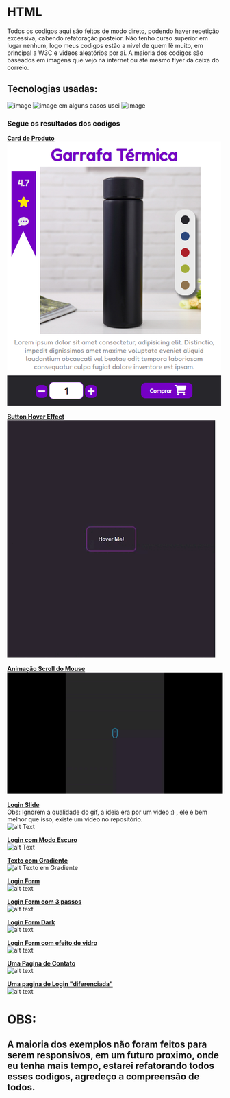 # HTML
Todos os codigos aqui são feitos de modo direto, podendo haver repetição excessiva, cabendo refatoração posteior.
Não tenho curso superior em lugar nenhum, logo meus codigos estão a nivel de quem lê muito, em principal a W3C e videos aleatórios por ai.
A maioria dos codigos são baseados em imagens que vejo na internet ou até mesmo flyer da caixa do correio.
## Tecnologias usadas:  
![image](https://img.shields.io/badge/HTML5-E34F26?style=for-the-badge&logo=html5&logoColor=white)
![image](https://img.shields.io/badge/CSS3-1572B6?style=for-the-badge&logo=css3&logoColor=white) em alguns casos usei ![image](https://img.shields.io/badge/JavaScript-F7DF1E?style=for-the-badge&logo=javascript&logoColor=black)

### Segue os resultados dos codigos 

[**Card de Produto**](https://github.com/JonathanGalk/exemplos_html/tree/main/card_produto)  
![alt text](https://github.com/JonathanGalk/imagens/blob/1776e902c7f8d2da2d37c272e3d852c725167a5f/CardProduto.png)  

[**Button Hover Effect**](https://github.com/JonathanGalk/exemplos_html/tree/main/button_hover)  
![alt text](https://github.com/JonathanGalk/imagens/blob/1c528a919002d4895c51795fd5f94efc088867d7/button_hover.gif)  

[**Animação Scroll do Mouse**](https://github.com/JonathanGalk/exemplos_html/tree/main/scroll_down_animation)  
![lat text](https://github.com/JonathanGalk/imagens/blob/7d3fb087e05f1321106491c9386fbbd0cb24e9a6/scroll_animation.gif)  

[**Login Slide**](https://github.com/JonathanGalk/exemplos_html/tree/main/Login_Slide)  
Obs: Ignorem a qualidade do gif, a ideia era por um video :) , ele é bem melhor que isso, existe um video no repositório.  
![alt Text](https://github.com/JonathanGalk/exemplos_html/blob/ac9bc26c2fe83f5491b3a17b0bbe7f02b64bba10/Login_Slide/resultado.gif)  

[**Login com Modo Escuro**](https://github.com/JonathanGalk/exemplos_html/tree/main/login_dark_mode)  
![alt Text](https://github.com/JonathanGalk/exemplos_html/blob/30b2e84a0ace21b8be5e7c7d66f42ef07faba7af/login_dark_mode/lg_dark_mode_res.png)  

[**Texto com Gradiente**](https://github.com/JonathanGalk/exemplos_html/tree/main/Texto%20com%20Gradiente)  
![alt Texto em Gradiente](https://github.com/JonathanGalk/exemplos_html/blob/b705f225af04f67caf06c87e23fe15711b8ae48d/Texto%20com%20Gradiente/resultado_text.png) 

[**Login Form**](https://github.com/JonathanGalk/exemplos_html/tree/main/login_form)  
![alt text](https://github.com/JonathanGalk/exemplos_html/blob/b705f225af04f67caf06c87e23fe15711b8ae48d/login_form/resultado.png) 

[**Login Form com 3 passos**](https://github.com/JonathanGalk/exemplos_html/tree/main/login_form2)  
![alt text](https://github.com/JonathanGalk/exemplos_html/blob/b705f225af04f67caf06c87e23fe15711b8ae48d/login_form2/sing_in.png)  

[**Login Form Dark**](https://github.com/JonathanGalk/exemplos_html/tree/main/login_dark)  
![alt text](https://github.com/JonathanGalk/exemplos_html/blob/511dbc9ba67d3a5b4947ac4ab3ef1e3e365f52a6/login_dark/resultado_roxo.png) 

[**Login Form com efeito de vidro**](https://github.com/JonathanGalk/exemplos_html/tree/main/login_glass)  
![alt text](https://github.com/JonathanGalk/exemplos_html/blob/b705f225af04f67caf06c87e23fe15711b8ae48d/login_glass/resultado.png)  

[**Uma Pagina de Contato**](https://github.com/JonathanGalk/exemplos_html/tree/main/pagina%20de%20contato)  
![alt text](https://github.com/JonathanGalk/exemplos_html/blob/b705f225af04f67caf06c87e23fe15711b8ae48d/pagina%20de%20contato/resultado.png) 

[**Uma pagina de Login "diferenciada"**](https://github.com/JonathanGalk/exemplos_html/tree/main/pagina%20de%20login)  
![alt text](https://github.com/JonathanGalk/exemplos_html/blob/b705f225af04f67caf06c87e23fe15711b8ae48d/pagina%20de%20login/resultado.png)  


# OBS:
## A maioria dos exemplos não foram feitos para serem responsivos, em um futuro proximo, onde eu tenha mais tempo, estarei refatorando todos esses codigos, agredeço a compreensão de todos.

